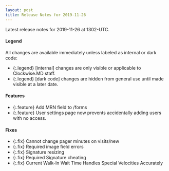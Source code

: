 ```yaml
---
layout: post
title: Release Notes for 2019-11-26
---
```


Latest release notes for 2019-11-26 at 1302-UTC.

<div class='legend' markdown='1'>

#### Legend

All changes are available immediately unless labeled as internal or dark code:

- {:.legend} [internal] changes are only visible or applicable to Clockwise.MD staff.
- {:.legend} [dark code] changes are hidden from general use until made visible at a later date.

</div>

<div class='features' markdown='1'>

#### Features

- {:.feature} Add MRN field to /forms
- {:.feature} User settings page now prevents accidentally adding users with no access.

</div>

<div class='fixes' markdown='1'>

#### Fixes

- {:.fix} Cannot change pager minutes on visits/new
- {:.fix} Required image field errors
- {:.fix} Signature resizing
- {:.fix} Required Signature cheating
- {:.fix} Current Walk-In Wait Time Handles Special Velocities Accurately

</div>
